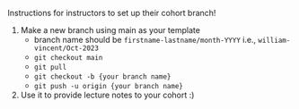 Instructions for instructors to set up their cohort branch!

1. Make a new branch using main as your template
    - branch name should be `firstname-lastname/month-YYYY` i.e., `william-vincent/Oct-2023`
    - `git checkout main`
    - `git pull`
    - `git checkout -b {your branch name}`
    - `git push -u origin {your branch name}`
2. Use it to provide lecture notes to your cohort :)
